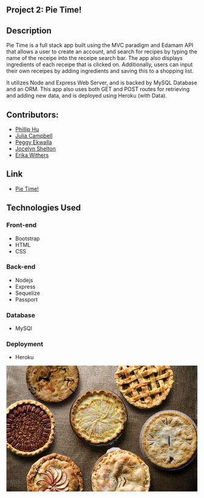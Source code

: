 ## Project 2: Pie Time!


## Description 

Pie Time is a full stack app built using the MVC paradigm and Edamam API that allows a user to create an account, and search for recipes by typing the name of the receipe into the receipe search bar. The app also displays ingredients of each receipe that is clicked on. Additionally, users can input their own receipes by adding ingredients and saving this to a shopping list. 

It utilizes Node and Express Web Server, and is backed by MySQL Database and an ORM.
This app also uses both GET and POST routes for retrieving and adding new data, and is deployed using Heroku (with Data). 

## Contributors:

 - [Phillip Hu](https://github.com/ph4044)
 - [Julia Campbell](https://github.com/syliesox)
 - [Peggy Ekwalla](https://github.com/pekwalla)
 - [Jocelyn Shelton](https://github.com/j22shelton)
 - [Erika Withers](https://github.com/E-DubbyDubs)


## Link
 - [Pie Time!](https://project2.herokuapp.com/)

 ## Technologies Used

  ### Front-end  
  - Bootstrap
  - HTML
  - CSS

  ### Back-end
  - Nodejs
  - Express
  - Sequelize
  - Passport

  ### Database
  - MySQl

  ### Deployment
  - Heroku

![](/public/img/pie.png?raw=true)
